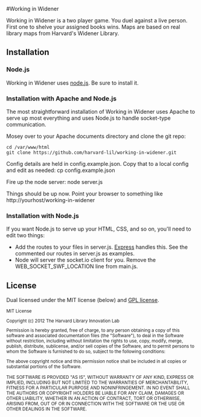 #Working in Widener

Working in Widener is a two player game. You duel against a live person. First one to shelve your assigned books wins. Maps are based on real library maps from Harvard's Widener Library.

## Installation

### Node.js

Working in Widener uses [node.js](http://nodejs.org/). Be sure to install it.

### Installation with Apache and Node.js

The most straightforward installation of Working in Widener uses Apache to serve up most everything and uses Node.js to handle socket-type communication.

Mosey over to your Apache documents directory and clone the git repo:

    cd /var/www/html
    git clone https://github.com/harvard-lil/working-in-widener.git

Config details are held in config.example.json. Copy that to a local config and edit as needed:
    cp config.example.json

Fire up the node server:
    node server.js

Things should be up now. Point your browser to something like http://yourhost/working-in-widener

### Installation with Node.js

If you want Node.js to serve up your HTML, CSS, and so on, you'll need to edit two things:

 * Add the routes to your files in server.js. [Express](http://expressjs.com/) handles this. See the commented our routes in server.js as examples.
 * Node will server the socket.io client for you. Remove the WEB_SOCKET_SWF_LOCATION line from main.js.
 

## License

Dual licensed under the MIT license (below) and [GPL license](http://www.gnu.org/licenses/gpl-3.0.html).

<small>
MIT License

Copyright (c) 2012 The Harvard Library Innovation Lab

Permission is hereby granted, free of charge, to any person obtaining a copy of this software and associated documentation files (the "Software"), to deal in the Software without restriction, including without limitation the rights to use, copy, modify, merge, publish, distribute, sublicense, and/or sell copies of the Software, and to permit persons to whom the Software is furnished to do so, subject to the following conditions:

The above copyright notice and this permission notice shall be included in all copies or substantial portions of the Software.

THE SOFTWARE IS PROVIDED "AS IS", WITHOUT WARRANTY OF ANY KIND, EXPRESS OR IMPLIED, INCLUDING BUT NOT LIMITED TO THE WARRANTIES OF MERCHANTABILITY, FITNESS FOR A PARTICULAR PURPOSE AND NONINFRINGEMENT. IN NO EVENT SHALL THE AUTHORS OR COPYRIGHT HOLDERS BE LIABLE FOR ANY CLAIM, DAMAGES OR OTHER LIABILITY, WHETHER IN AN ACTION OF CONTRACT, TORT OR OTHERWISE, ARISING FROM, OUT OF OR IN CONNECTION WITH THE SOFTWARE OR THE USE OR OTHER DEALINGS IN THE SOFTWARE.
</small>